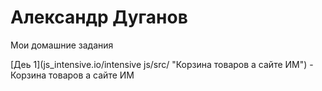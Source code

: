 # Александр Дуганов
Мои домашние задания

[Деь 1](js_intensive.io/intensive js/src/ "Корзина товаров а сайте ИМ") - Корзина товаров а сайте ИМ
